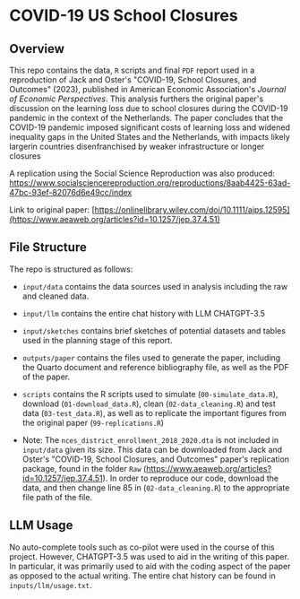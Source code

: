 # COVID-19 US School Closures 

## Overview

This repo contains the data, `R` scripts and final `PDF` report used in a reproduction of Jack and Oster's "COVID-19, School Closures, and Outcomes" (2023), published in American Economic Association's *Journal of Economic Perspectives*.  This analysis furthers the original paper's discussion on the learning loss due to school closures during the COVID-19 pandemic in the context of the Netherlands. The paper concludes that the COVID-19 pandemic imposed significant costs of learning loss and widened inequality gaps in the United States and the Netherlands, with impacts likely largerin countries disenfranchised by weaker infrastructure or longer closures

A replication using the Social Science Reproduction was also produced: https://www.socialsciencereproduction.org/reproductions/8aab4425-63ad-47bc-93ef-82076d6e49cc/index 

Link to original paper: [https://onlinelibrary.wiley.com/doi/10.1111/ajps.12595](https://www.aeaweb.org/articles?id=10.1257/jep.37.4.51)

## File Structure

The repo is structured as follows:

-  `input/data` contains the data sources used in analysis including the raw and cleaned data. 
-   `input/llm` contains the entire chat history with LLM CHATGPT-3.5 
-   `input/sketches` contains brief sketches of potential datasets and tables used in the planning stage of this report. 
-   `outputs/paper` contains the files used to generate the paper, including the Quarto document and reference bibliography file, as well as the PDF of the paper. 
-   `scripts` contains the R scripts used to simulate (`00-simulate_data.R`), download (`01-download_data.R`), clean (`02-data_cleaning.R`) and test data (`03-test_data.R`), as well as to replicate the important figures from the original paper (`99-replications.R`)

- Note: The `nces_district_enrollment_2018_2020.dta` is not included in `input/data` given its size. This data can be downloaded from Jack and Oster's "COVID-19, School Closures, and Outcomes" paper's replication package, found in the folder `Raw` (https://www.aeaweb.org/articles?id=10.1257/jep.37.4.51). In order to reproduce our code, download the data, and then change line 85 in (`02-data_cleaning.R`) to the appropriate file path of the file. 

## LLM Usage  

No auto-complete tools such as co-pilot were used in the course of this project. However, CHATGPT-3.5 was used to aid in the writing of this paper. In particular, it was primarily used to aid with the coding aspect of the paper as opposed to the actual writing. The entire chat history can be found in `inputs/llm/usage.txt`. 
